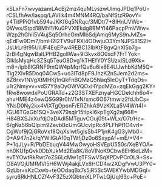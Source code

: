 xSLxFn7wvyazamLAcBj2mz4quMLvszwUlmqJPDq1PoU=
rCSLfhAw/laspq/LAVIik4m4MNM4RQ/baNfStzR9ovY=
y4TitPPiO1vb594aJKKf6q5NRqc/3MDt/7+8IHnUVWc=
0Wwx/Stpd18MhI1/Ku0PVXlEkdg8BMYl46PacpPmVWw=
Wzp2hGhiI5V4ujSq5OrhcOmMlbSdjAmq6MyS9nJvIZs=
qEdFw9Dm7/bmH2I2TV9uFRXi4ODwjuO3YmNJPS81S2I=
JsUrLr9t95UiUF4EqEPw4REBC13lbKtF8gvQnXl5b7g=
2rBi4gNgwBalLPHB2golIWa+9I3kvx8O0xcF7FrTYok=
GlkIsMyqHc3ZSq5TeuO8Dvg1kTHEfY0YSUzxISLd9Xk=
m8+/ipb8lGRNF9mQW4pMqrfQv6u6ix8E4UJwhbKdM5Q=
Tig2XivR5Doq04CwS+uo3lTd8pF9JhzK2nSJem2d2ms=
8Z8rxv1NVgXtMHKj1nQkFnBQMzQ5Naq5IeOyT+TdqDs=
u1r2Nmyvv+vdS7Y9aOyOWVQOxHYpdMZo+zqEkGgg2KY=
1Rw8wowdxPoUGRATd+z2G3STXEFznyaHGCDelchh6o4=
ahvHME4z4ewQSG99r0hV1vN/xmc6O67tmwiz2fdJbCs=
YNsD0Ny2kx4ViXTgOponF/ERZhkA9VzKXLa5V4W/t4I=
/GU6TGsGb1SQ+3veX79sqlr15tlpkI6kpEgXg2aj668=
H84BXSJxXufdjOaDAdI5MTguvCGuj09t+WLx/O7t/Hc=
6/gNz56bQIpim9ZevbBcUmGUcvIpRc4PLFhPt1O4vrI=
CgWof9jQjGRoVxf8QqXslwt5gIsSb4P1jnK4gG3yMb0=
0+A947n2k/qYWilGtAf0qTWfjDz0o6SxypAf+mE/+V4=
P+1qJLy+R/PbDEbuqV44MwOwyoHSVEpU550s/XeBYOA=
nh0KUfpQvk0DbXJkMd2Ea8K/8oVINoK9Cbw8EH6eLzM=
evTYOwtRkRwt7oZS6LcMw1gTFSwVSqXPDvPCrOL9+Ss=
O8AVGjUMfMVI5H6WWj4akjLVx8HCD4w2XDgfVwU3PY0=
GzLbr+sKzCxwb+teOOdaqBx7s5jR5Sc5WEKYwbMDGqI=
syru6RkHNLCZf4vF3Z5zXQbtmXLPTwLQjUql63c+PoE=

